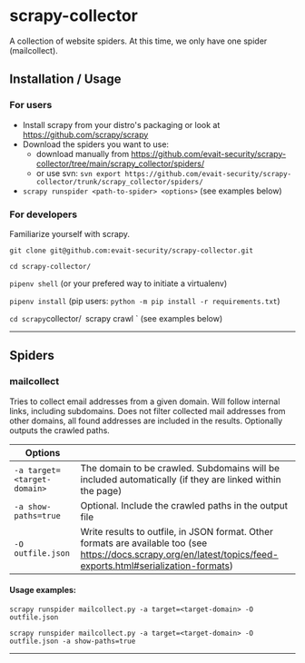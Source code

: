 # scrapy-collector

A collection of website spiders. At this time, we only have one spider (mailcollect).

## Installation / Usage

### For users

- Install scrapy from your distro's packaging or look at https://github.com/scrapy/scrapy
- Download the spiders you want to use:
  - download manually from https://github.com/evait-security/scrapy-collector/tree/main/scrapy_collector/spiders/
  - or use svn: `svn export https://github.com/evait-security/scrapy-collector/trunk/scrapy_collector/spiders/`
- `scrapy runspider <path-to-spider> <options>` (see examples below)

### For developers

Familiarize yourself with scrapy.

`git clone git@github.com:evait-security/scrapy-collector.git`

`cd scrapy-collector/`

`pipenv shell` (or your prefered way to initiate a virtualenv)

`pipenv install` (pip users: `python -m pip install -r requirements.txt`)

`cd scrapy`collector/` `scrapy crawl <spider> <options>` (see examples below)

---

## Spiders

### mailcollect

Tries to collect email addresses from a given domain. Will follow internal links, including subdomains. Does not filter collected mail addresses from other domains, all found addresses are included in the results. Optionally outputs the crawled paths.

| Options                     |                                                                                                                                                                  |
| --------------------------- | ---------------------------------------------------------------------------------------------------------------------------------------------------------------- |
| `-a target=<target-domain>` | The domain to be crawled. Subdomains will be included automatically (if they are linked within the page)                                                         |
| `-a show-paths=true`        | Optional. Include the crawled paths in the output file                                                                                                           |
| `-O outfile.json`           | Write results to outfile, in JSON format. Other formats are available too (see https://docs.scrapy.org/en/latest/topics/feed-exports.html#serialization-formats) |

#### Usage examples:

`scrapy runspider mailcollect.py -a target=<target-domain> -O outfile.json`

`scrapy runspider mailcollect.py -a target=<target-domain> -O outfile.json -a show-paths=true`

---
